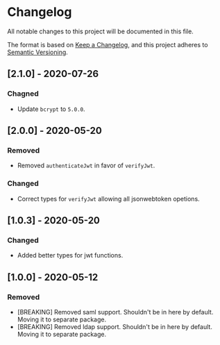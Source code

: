 # Changelog

All notable changes to this project will be documented in this file.

The format is based on [Keep a Changelog](https://keepachangelog.com/en/1.0.0/),
and this project adheres to [Semantic Versioning](https://semver.org/spec/v2.0.0.html).

## [2.1.0] - 2020-07-26

### Chagned

- Update `bcrypt` to `5.0.0`.

## [2.0.0] - 2020-05-20

### Removed

- Removed `authenticateJwt` in favor of `verifyJwt`.

### Changed

- Correct types for `verifyJwt` allowing all jsonwebtoken opetions.

## [1.0.3] - 2020-05-20

### Changed

- Added better types for jwt functions.

## [1.0.0] - 2020-05-12

### Removed

- [BREAKING] Removed saml support. Shouldn't be in here by default. Moving it to separate package.
- [BREAKING] Removed ldap support. Shouldn't be in here by default. Moving it to separate package.
